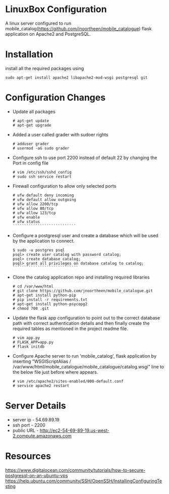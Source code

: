 LinuxBox Configuration
======================
A linux server configured to run mobile_catalog(https://github.com/jnoortheen/mobile_catalogue) flask application on Apache2 and PostgreSQL.

Installation
============
install all the required packages using
```````````````````````````````````````````````````````````````
sudo apt-get install apache2 libapache2-mod-wsgi postgresql git
```````````````````````````````````````````````````````````````

Configuration Changes
=====================
-	Update all packages
	``````````````````
	# apt-get update 
	# apt-get upgrade
	``````````````````

-	Added a user called grader with sudoer rights
	``````````````
	# adduser grader
	# usermod -aG sudo grader
	``````````````

-	Configure ssh to use port 2200 instead of default 22 by changing the Port in config file
	``````````````````````````
	# vim /etc/ssh/sshd_config
	# sudo ssh service restart
	``````````````````````````

-	Firewall configuration to allow only selected ports
	`````````````````````````````
	# ufw default deny incoming
	# ufw default allow outgoing
	# ufw allow 2200/tcp
	# ufw allow 80/tcp
	# ufw allow 123/tcp
	# ufw enable
	# ufw status
	````````````````````````````

-	Configure a postgresql user and create a database which will be used by the application to connect.
	```````````````````````````````
	$ sudo -u postgres psql
	psql> create user catalog with password catalog;
	psql> create database catalog;
	psql> grant all privileges on database catalog to catalog;
	`````````````````````````````

-	Clone the catalog application repo and installing required libraries
	``````````````````````````````````````````````````````````````
	# cd /var/www/html
	# git clone https://github.com/jnoortheen/mobile_catalogue.git
	# apt-get install python-pip
	# pip install -r requirements.txt
	# apt-get install python-psycopg2
	# chmod 700 .git
	```````````````````````````````````````````````````````````````

-	Update the flask app configuration to point out to the correct database path with correct authentication details and then finally create the required tables as mentioned in the project readme file.
	`````````````````````
	# vim app.py
	# FLASK_APP=app.py
	# flask initdb
	`````````````````````

-	Configure Apache server to run 'mobile_catalog', flask application by inserting "WSGIScriptAlias / /var/www/html/mobile_catalogue/mobile_catalogue/catalog.wsgi" line to the below file just before where </VirtualHost> appears.
	```````````````````````````````
	# vim /etc/apache2/sites-enabled/000-default.conf
	# service apache2 restart
	```````````````````````````````

Server Details
==============
*	server ip	- 	54.69.89.19
*	ssh port 	- 	2200
*	public URL	-	http://ec2-54-69-89-19.us-west-2.compute.amazonaws.com

Resources
=========
https://www.digitalocean.com/community/tutorials/how-to-secure-postgresql-on-an-ubuntu-vps
https://help.ubuntu.com/community/SSH/OpenSSH/InstallingConfiguringTesting
